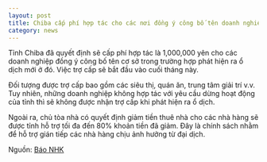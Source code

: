 ```yaml
---
layout: post
title: Chiba cấp phí hợp tác cho các nơi đồng ý công bố tên doanh nghiệp trong trường hợp phát hiện ổ dịch
category: news
---
```

Tỉnh Chiba đã quyết định sẽ cấp phí hợp tác là 1,000,000 yên cho các doanh nghiệp đồng ý công bố tên cơ sở trong trường hợp phát hiện ra ổ dịch mới ở đó. Việc trợ cấp sẽ bắt đầu vào cuối tháng này.

Đối tượng được trợ cấp bao gồm các siêu thị, quán ăn, trung tâm giải trí v.v. Tuy nhiên, những doanh nghiệp không hợp tác với yêu cầu dừng hoạt động của tỉnh thì sẽ không được nhận trợ cấp khi phát hiện ra ổ dịch. 

Ngoài ra, chủ tòa nhà có quyết định giảm tiền thuê nhà cho các nhà hàng sẽ được tỉnh hỗ trợ tối đa đến 80% khoản tiền đã giảm. Đây là chính sách nhằm để hỗ trợ gián tiếp các nhà hàng chịu ảnh hưởng từ đại dịch.

Nguồn: [Báo NHK](https://www3.nhk.or.jp/news/html/20200417/k10012392661000.html?utm_int=news-new_contents_list-items_010)
